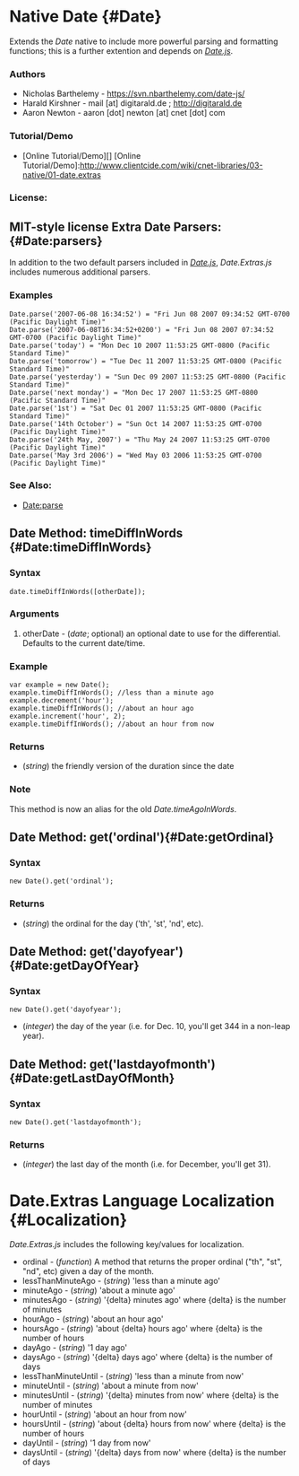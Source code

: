 Native Date {#Date}
===================

Extends the *Date* native to include more powerful parsing and formatting functions; this is a further extention and depends on *[Date.js][]*.

### Authors

* Nicholas Barthelemy - https://svn.nbarthelemy.com/date-js/
* Harald Kirshner - mail [at] digitarald.de ; http://digitarald.de
* Aaron Newton - aaron [dot] newton [at] cnet [dot] com

### Tutorial/Demo

* [Online Tutorial/Demo][]
[Online Tutorial/Demo]:http://www.clientcide.com/wiki/cnet-libraries/03-native/01-date.extras

### License:

MIT-style license
	Extra Date Parsers: {#Date:parsers}
-----------------------------------

In addition to the two default parsers included in *[Date.js][]*, *Date.Extras.js* includes numerous additional parsers.

### Examples

	Date.parse('2007-06-08 16:34:52') = "Fri Jun 08 2007 09:34:52 GMT-0700 (Pacific Daylight Time)"
	Date.parse('2007-06-08T16:34:52+0200') = "Fri Jun 08 2007 07:34:52 GMT-0700 (Pacific Daylight Time)"
	Date.parse('today') = "Mon Dec 10 2007 11:53:25 GMT-0800 (Pacific Standard Time)"
	Date.parse('tomorrow') = "Tue Dec 11 2007 11:53:25 GMT-0800 (Pacific Standard Time)"
	Date.parse('yesterday') = "Sun Dec 09 2007 11:53:25 GMT-0800 (Pacific Standard Time)"
	Date.parse('next monday') = "Mon Dec 17 2007 11:53:25 GMT-0800 (Pacific Standard Time)"
	Date.parse('1st') = "Sat Dec 01 2007 11:53:25 GMT-0800 (Pacific Standard Time)"
	Date.parse('14th October') = "Sun Oct 14 2007 11:53:25 GMT-0700 (Pacific Daylight Time)"
	Date.parse('24th May, 2007') = "Thu May 24 2007 11:53:25 GMT-0700 (Pacific Daylight Time)"
	Date.parse('May 3rd 2006') = "Wed May 03 2006 11:53:25 GMT-0700 (Pacific Daylight Time)"

### See Also:

- [Date:parse][]

Date Method: timeDiffInWords {#Date:timeDiffInWords}
--------------------------------------------------

### Syntax

	date.timeDiffInWords([otherDate]);

### Arguments

1. otherDate - (*date*; optional) an optional date to use for the differential. Defaults to the current date/time.

### Example

	var example = new Date();
	example.timeDiffInWords(); //less than a minute ago
	example.decrement('hour');
	example.timeDiffInWords(); //about an hour ago
	example.increment('hour', 2);
	example.timeDiffInWords(); //about an hour from now

### Returns

* (*string*) the friendly version of the duration since the date

### Note

This method is now an alias for the old *Date.timeAgoInWords*.

Date Method: get('ordinal'){#Date:getOrdinal}
------------------------------------------

### Syntax

	new Date().get('ordinal');

### Returns

* (*string*) the ordinal for the day ('th', 'st', 'nd', etc).

Date Method: get('dayofyear'){#Date:getDayOfYear}
----------------------------------------------

### Syntax

	new Date().get('dayofyear');

* (*integer*) the day of the year (i.e. for Dec. 10, you'll get 344 in a non-leap year).

Date Method: get('lastdayofmonth'){#Date:getLastDayOfMonth}
---------------------------------------------------

### Syntax

	new Date().get('lastdayofmonth');

### Returns

* (*integer*) the last day of the month (i.e. for December, you'll get 31).

Date.Extras Language Localization {#Localization}
==========================================

*Date.Extras.js* includes the following key/values for localization.

* ordinal - (*function*) A method that returns the proper ordinal ("th", "st", "nd", etc) given a day of the month.
* lessThanMinuteAgo - (*string*) 'less than a minute ago'
* minuteAgo - (*string*) 'about a minute ago'
* minutesAgo - (*string*) '{delta} minutes ago' where {delta} is the number of minutes
* hourAgo - (*string*) 'about an hour ago'
* hoursAgo - (*string*) 'about {delta} hours ago' where {delta} is the number of hours
* dayAgo - (*string*) '1 day ago'
* daysAgo - (*string*) '{delta} days ago' where {delta} is the number of days
* lessThanMinuteUntil - (*string*) 'less than a minute from now'
* minuteUntil - (*string*) 'about a minute from now'
* minutesUntil - (*string*) '{delta} minutes from now' where {delta} is the number of minutes
* hourUntil - (*string*) 'about an hour from now'
* hoursUntil - (*string*) 'about {delta} hours from now' where {delta} is the number of hours
* dayUntil - (*string*) '1 day from now'
* daysUntil - (*string*) '{delta} days from now' where {delta} is the number of days

[Date.js]: /docs/more/Native/Date
[Date:parse]: /docs/more/Native/Date#Date:parse

